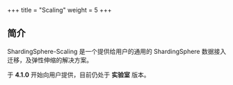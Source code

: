 +++
title = "Scaling"
weight = 5
+++

## 简介

ShardingSphere-Scaling 是一个提供给用户的通用的 ShardingSphere 数据接入迁移，及弹性伸缩的解决方案。

于 **4.1.0** 开始向用户提供，目前仍处于 **实验室** 版本。
